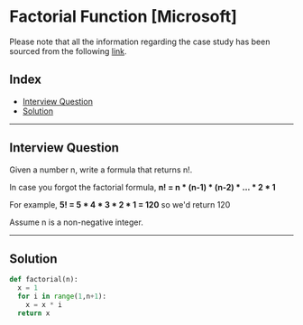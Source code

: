 
# Factorial Function [Microsoft]
Please note that all the information regarding the case study has been sourced from the following [link](https://datalemur.com/questions/python-factorial-formula).

## Index
 - [Interview Question](#Interview-Question)
 - [Solution](#Solution)

***

## Interview Question
Given a number n, write a formula that returns n!.

In case you forgot the factorial formula, **n! = n * (n-1) * (n-2) * ... * 2 * 1**

For example, **5! = 5 * 4 * 3 * 2 * 1 = 120** so we'd return 120

Assume n is a non-negative integer.
***

## Solution

```python
def factorial(n):
  x = 1
  for i in range(1,n+1):
    x = x * i
  return x
```

